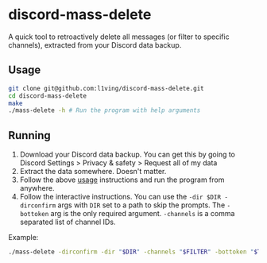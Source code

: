 # discord-mass-delete

A quick tool to retroactively delete all messages (or filter to specific channels), extracted from your Discord data backup.

## Usage

```bash
git clone git@github.com:l1ving/discord-mass-delete.git
cd discord-mass-delete
make
./mass-delete -h # Run the program with help arguments
```

## Running

1. Download your Discord data backup. You can get this by going to Discord Settings > Privacy & safety > Request all of my data
2. Extract the data somewhere. Doesn't matter.
3. Follow the above [usage](#Usage) instructions and run the program from anywhere.
4. Follow the interactive instructions. You can use the `-dir $DIR -dirconfirm` args with `DIR` set to a path to skip the prompts.
The `-bottoken` arg is the only required argument. `-channels` is a comma separated list of channel IDs.

Example:
```bash
./mass-delete -dirconfirm -dir "$DIR" -channels "$FILTER" -bottoken "$TOKEN"
```
